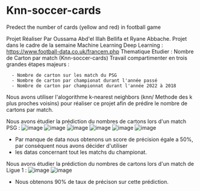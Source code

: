 # Knn-soccer-cards
Predect the number of cards (yellow and red) in football game

Projet Réaliser Par Oussama Abd'el Illah Bellifa et Ryane Abbache.
Projet dans le cadre de la semaine Machine Learning Deep Learning : 
https://www.football-data.co.uk/francem.php
Thematique Etudier : Nombre de Carton par match (Knn-soccer-cards)
Travail compartimenter en trois grandes étapes majeurs :
 
      - Nombre de carton sur les match du PSG
      - Nombre de carton par championat durant l'année passé
      - Nombre de carton par championnat durant l'année 2022 à 2018
      
Nous avons utiliser l'alogorithme k-nearest neighbors (knn/ Methode des k plus proches voisins) 
pour réaliser ce projet afin de prédire le nombre de cartons par match.

Nous avons étudier la prédiction du nombres de cartons lors d'un match PSG :
![image](https://user-images.githubusercontent.com/55444750/163552345-34b54eef-1a7d-4daf-8371-710cef125c38.png)
![image](https://user-images.githubusercontent.com/55444750/163552405-5034223e-2de4-4ce1-b9b0-ba68112ff5f6.png)
![image](https://user-images.githubusercontent.com/55444750/163552420-ad4c0ef6-10d6-4716-a5e1-f1dffee3d068.png)
![image](https://user-images.githubusercontent.com/55444750/163552439-c4ca431a-b18c-4128-81fc-15b5a33d557d.png)
![image](https://user-images.githubusercontent.com/55444750/163552455-55505d03-7f98-4b05-abba-9da3aeacc466.png)
![image](https://user-images.githubusercontent.com/55444750/163552501-d0ae8378-b56b-4877-ba34-b38ffa5f11d3.png)
   - Par manque de data nous obtenons un score de précision égale a 50%, par conséquent nous avons décider d'utiliser 
   - les datas concernant tout les matchs du championat.

Nous avons étudier la prédiction du nombres de cartons lors d'un match de Ligue 1 : 
![image](https://user-images.githubusercontent.com/55444750/163552523-6413e5e3-9116-4caf-b1ca-2ae28c15214d.png)
![image](https://user-images.githubusercontent.com/55444750/163552534-422d158d-091c-416b-8ed1-aaa7d363a5a9.png)
   - Nous obtenons 90% de taux de précison sur cette prédiction.
